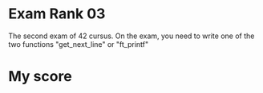 # Exam Rank 03

The second exam of 42 cursus.
On the exam, you need to write one of the two functions "get_next_line" or "ft_printf"

# My score


